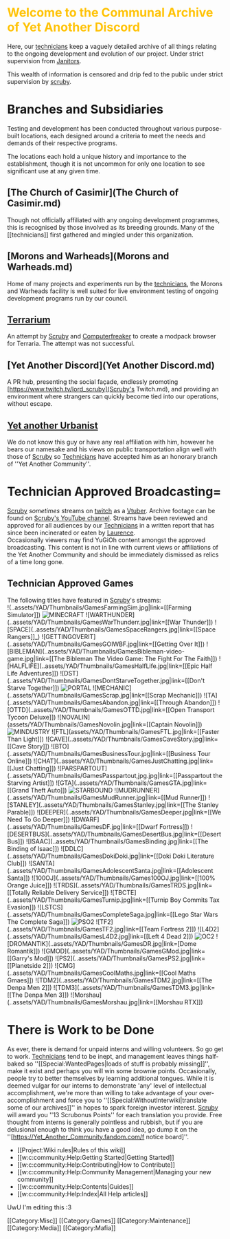 # <span style="color:#FFC300;">Welcome to the Communal Archive of Yet Another Discord
Here, our [technicians](technicians.md) keep a vaguely detailed archive of all things relating to the ongoing development and evolution of our project. Under strict supervision from [Janitors](Janitors.md).

This wealth of information is censored and drip fed to the public under strict supervision by [scruby](scruby.md).

# <!--<span style="color:#FFC300;">-->Branches and Subsidiaries
Testing and development has been conducted throughout various purpose-built locations, each designed around a criteria to meet the needs and demands of their respective programs.

The locations each hold a unique history and importance to the establishment, though it is not uncommon for only one location to see significant use at any given time.

## [The Church of Casimir](The Church of Casimir.md)
Though not officially affiliated with any ongoing development programmes, this is recognised by those involved as its breeding grounds. Many of the [[technicians]] first gathered and mingled under this organization.
## [Morons and Warheads](Morons and Warheads.md)
Home of many projects and experiments run by the [technicians](technicians.md), the Morons and Warheads facility is well suited for live environment testing of ongoing development programs run by our council.
## [Terrarium](Terrarium.md)
An attempt by [Scruby](scruby.md) and [Computerfreaker](Computerfreaker.md) to create a modpack browser for Terraria. The attempt was not successful.
## [Yet Another Discord](Yet Another Discord.md)
A PR hub, presenting the social façade, endlessly promoting [https://www.twitch.tv/lord_scruby](Scruby's Twitch.md), and providing an environment where strangers can quickly become tied into our operations, without escape.
## [Yet another Urbanist](https://www.youtube.com/c/YetAnotherUrbanist)
We do not know this guy or have any real affiliation with him, however he bears our namesake and his views on public transportation align well with those of [Scruby](scruby.md) so [Technicians](technicians.md) have accepted him as an honorary branch of ''Yet Another Community''.

# Technician Approved Broadcasting=
[Scruby](scruby.md) *sometimes* streams on [twitch](https://clips.twitch.tv/WealthyCrepuscularClamBleedPurple-IACOBj1Z6QyG_lfb) as a [Vtuber](vtuber.md). Archive footage can be found on [Scruby's YouTube channel](https://www.youtube.com/channel/UCXINzNbepI3vT29GBLpTJRQ). Streams have been reviewed and approved for all audiences by our [Technicians](technicians.md) in a written report that has since been incinerated or eaten by [Laurence](Laurence.md).
<br />Occasionally viewers may find YuGiOh content amongst the approved broadcasting. This content is not in line with current views or affiliations of the Yet Another Community and should be immediately dismissed as relics of a time long gone.

## Technician Approved Games
The following titles have featured in [Scruby](scruby.md)'s streams:<br/>
<gallery  position="centre" captionalign="right" navigation="true" width="144" spacing="small">
!(..assets/YAD/Thumbnails/GamesFarmingSim.jpg|link=[[Farming Simulator]])
![MINECRAFT](..assets/YAD/Thumbnails/GamesMinecraft.jpg|link=[[Minecraft]])
![WARTHUNDER](..assets/YAD/Thumbnails/GamesWarThunderr.jpg|link=[[War Thunder]])
![SPACE](..assets/YAD/Thumbnails/GamesSpaceRangers.jpg|link=[[Space Rangers]]_)
![GETTINGOVERIT](..assets/YAD/Thumbnails/GamesGOIWBF.jpg|link=[[Getting Over It]])
![BIBLEMAN](..assets/YAD/Thumbnails/GamesBibleman-video-game.jpg|link=[[The Bibleman The Video Game: The Fight For The Faith]])
![HALFLIFE](..assets/YAD/Thumbnails/GamesHalfLife.jpg|link=[[Epic Half Life Adventures]])
![DST](..assets/YAD/Thumbnails/GamesDontStarveTogether.jpg|link=[[Don't Starve Together]])
![PORTAL](..assets/YAD/Thumbnails/GamesPortal.jpg|link=[[Portal]])
![MECHANIC](..assets/YAD/Thumbnails/GamesScrap.jpg|link=[[Scrap Mechanic]])
![TA](..assets/YAD/Thumbnails/GamesAbandon.jpg|link=[[Through Abandon]])
![OTTD](..assets/YAD/Thumbnails/GamesOTTD.jpg|link=[[Open Transport Tycoon Deluxe]])
![NOVALIN](assets/YAD/Thumbnails/GamesNovolin.jpg|link=[[Captain Novolin]])
![MINDUSTRY](..assets/YAD/Thumbnails/GamesMindustry.jpg|link=[[Mindustry]])
![FTL](assets/YAD/Thumbnails/GamesFTL.jpg|link=[[Faster Than Light]])
![CAVE](..assets/YAD/Thumbnails/GamesCaveStory.jpg|link=[[Cave Story]])
![BTO](..assets/YAD/Thumbnails/GamesBusinessTour.jpg|link=[[Business Tour Online]])
![CHAT](..assets/YAD/Thumbnails/GamesJustChatting.jpg|link=[[Just Chatting]])
![PARSPARTOUT](..assets/YAD/Thumbnails/GamesPasspartout,jpg.jpg|link=[[Passpartout the Starving Artist]])
![GTA](..assets/YAD/Thumbnails/GamesGTA.jpg|link=[[Grand Theft Auto]])
![STARBOUND](..assets/YAD/Thumbnails/GamesStarbound.jpg|link=[[Starbound]])
![MUDRUNNER](..assets/YAD/Thumbnails/GamesMudRunner.jpg|link=[[Mud Runner]])
![STANLEY](..assets/YAD/Thumbnails/GamesStanley.jpg|link=[[The Stanley Parable]])
![DEEPER](..assets/YAD/Thumbnails/GamesDeeper.jpg|link=[[We Need To Go Deeper]])
![DWARF](..assets/YAD/Thumbnails/GamesDF.jpg|link=[[Dwarf Fortress]])
![DESERTBUS](..assets/YAD/Thumbnails/GamesDesertBus.jpg|link=[[Desert Bus]])
![ISAAC](..assets/YAD/Thumbnails/GamesBinding.jpg|link=[[The Binding of Isaac]])
![DDLC](..assets/YAD/Thumbnails/GamesDokiDoki.jpg|link=[[Doki Doki Literature Club]])
![SANTA](..assets/YAD/Thumbnails/GamesAdolescentSanta.jpg|link=[[Adolescent Santa]])
![100OJ](..assets/YAD/Thumbnails/Games100OJ.jpg|link=[[100% Orange Juice]])
![TRDS](..assets/YAD/Thumbnails/GamesTRDS.jpg|link=[[Totally Reliable Delivery Service]])
![TBCTE](..assets/YAD/Thumbnails/GamesTurnip.jpg|link=[[Turnip Boy Commits Tax Evasion]])
![LSTCS](..assets/YAD/Thumbnails/GamesCompleteSaga.jpg|link=[[Lego Star Wars The Complete Saga]])
![PSO2](..assets/YAD/Thumbnails/GamesPSO2NG.jpg|link=[[PhantasyStarOnline2]])
![TF2](..assets/YAD/Thumbnails/GamesTF2.jpg|link=[[Team Fortress 2]])
![L4D2](..assets/YAD/Thumbnails/GamesL4D2.jpg|link=[[Left 4 Dead 2]])
![OC2](..assets/YAD/Thumbnails/GamesOvercooked.jpg|link=[[Overcooked]])
![DROMANTIK](..assets/YAD/Thumbnails/GamesDR.jpg|link=[Dome Romantik]])
![GMOD](..assets/YAD/Thumbnails/GamesGMod.jpg|link=[[Garry's Mod]])
![PS2](..assets/YAD/Thumbnails/GamesPS2.jpg|link=[[Planetside 2]])
![CMG](..assets/YAD/Thumbnails/GamesCoolMaths.jpg|link=[[Cool Maths Gmaes]])
![TDM2](..assets/YAD/Thumbnails/GamesTDM2.jpg|link=[[The Denpa Men 2]])
![TDM3](..assets/YAD/Thumbnails/GamesTDM3.jpg|link=[[The Denpa Men 3]])
![Morshau](..assets/YAD/Thumbnails/GamesMorshau.jpg|link=[[Morshau RTX]])
</gallery><br/>

# There is Work to be Done
As ever, there is demand for unpaid interns and willing volunteers. So go get to work.
[Technicians](technicians.md) tend to be inept, and management leaves things half-baked so ''[[Special:WantedPages|loads of stuff is probably missing]]'', make it exist and perhaps you will win some brownie points.
Occasionally, people try to better themselves by learning additional tongues. While it is deemed vulgar for our interns to demonstrate 'any' level of intellectual accomplishment, we're more than willing to take advantage of your over-accomplishment and force you to ''[[Special:WithoutInterwiki|translate some of our archives]]'' in hopes to spark foreign investor interest. [Scruby](scruby.md) will award you ''13 Scrubonus Points'' for each translation you provide.
Free thought from interns is generally pointless and rubbish, but if you are delusional enough to think you have a good idea, go dump it on the ''[https://Yet_Another_Community.fandom.com/f notice board]''.

* [[Project:Wiki rules|Rules of this wiki]]
* [[w:c:community:Help:Getting Started|Getting Started]]
* [[w:c:community:Help:Contributing|How to Contribute]]
* [[w:c:community:Help:Community Management|Managing your new community]]
* [[w:c:community:Help:Contents|Guides]]
* [[w:c:community:Help:Index|All Help articles]]



UwU I'm editing this :3<mainpage-endcolumn />


<mainpage-endcolumn />
[[Category:Misc]]
[[Category:Games]]
[[Category:Maintenance]]
[[Category:Media]]
[[Category:Mafia]]
